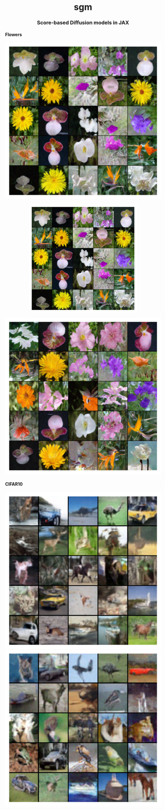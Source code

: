 <h1 align='center'>sgm</h1>
<h3 align='center'>Score-based Diffusion models in JAX</h3>

<h4 align='left'>Flowers</h4>

![alt text](figs/flowers_eu.png?raw=true)

<p align="center">
  <img src="figs/flowers_eu.png" width="350" title="hover text">
</p>


![alt text](figs/flowers_ode.png?raw=true)

<h4 align='left'>CIFAR10</h4>

![alt text](figs/cifar10_eu.png?raw=true)
![alt text](figs/cifar10_ode.png?raw=true)